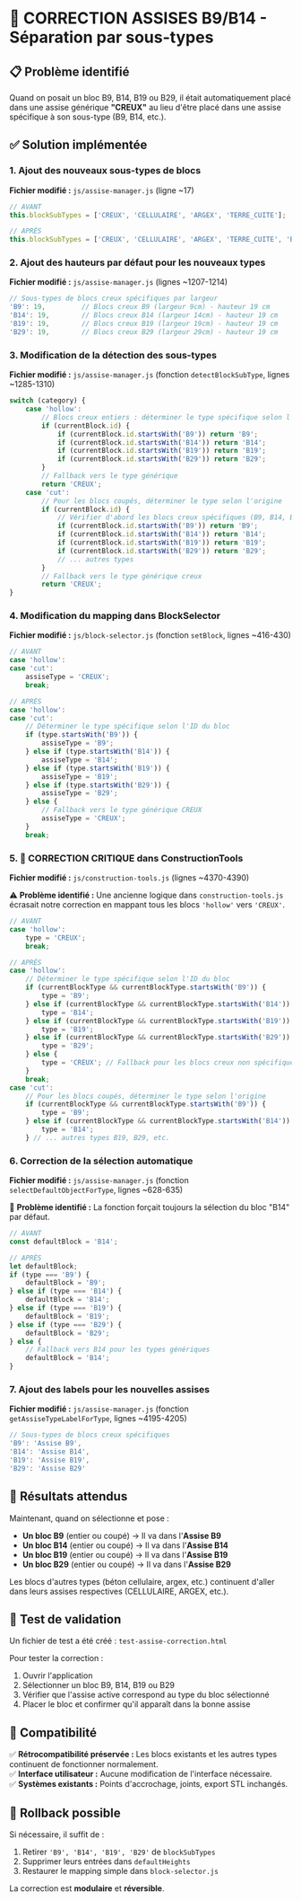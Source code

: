 # 🔧 CORRECTION ASSISES B9/B14 - Séparation par sous-types

## 📋 Problème identifié
Quand on posait un bloc B9, B14, B19 ou B29, il était automatiquement placé dans une assise générique **"CREUX"** au lieu d'être placé dans une assise spécifique à son sous-type (B9, B14, etc.).

## ✅ Solution implémentée

### 1. **Ajout des nouveaux sous-types de blocs**

**Fichier modifié :** `js/assise-manager.js` (ligne ~17)

```javascript
// AVANT
this.blockSubTypes = ['CREUX', 'CELLULAIRE', 'ARGEX', 'TERRE_CUITE'];

// APRÈS
this.blockSubTypes = ['CREUX', 'CELLULAIRE', 'ARGEX', 'TERRE_CUITE', 'B9', 'B14', 'B19', 'B29'];
```

### 2. **Ajout des hauteurs par défaut pour les nouveaux types**

**Fichier modifié :** `js/assise-manager.js` (lignes ~1207-1214)

```javascript
// Sous-types de blocs creux spécifiques par largeur
'B9': 19,         // Blocs creux B9 (largeur 9cm) - hauteur 19 cm
'B14': 19,        // Blocs creux B14 (largeur 14cm) - hauteur 19 cm
'B19': 19,        // Blocs creux B19 (largeur 19cm) - hauteur 19 cm
'B29': 19,        // Blocs creux B29 (largeur 29cm) - hauteur 19 cm
```

### 3. **Modification de la détection des sous-types**

**Fichier modifié :** `js/assise-manager.js` (fonction `detectBlockSubType`, lignes ~1285-1310)

```javascript
switch (category) {
    case 'hollow':
        // Blocs creux entiers : déterminer le type spécifique selon l'ID
        if (currentBlock.id) {
            if (currentBlock.id.startsWith('B9')) return 'B9';
            if (currentBlock.id.startsWith('B14')) return 'B14';
            if (currentBlock.id.startsWith('B19')) return 'B19';
            if (currentBlock.id.startsWith('B29')) return 'B29';
        }
        // Fallback vers le type générique
        return 'CREUX';
    case 'cut':
        // Pour les blocs coupés, déterminer le type selon l'origine
        if (currentBlock.id) {
            // Vérifier d'abord les blocs creux spécifiques (B9, B14, B19, B29)
            if (currentBlock.id.startsWith('B9')) return 'B9';
            if (currentBlock.id.startsWith('B14')) return 'B14';
            if (currentBlock.id.startsWith('B19')) return 'B19';
            if (currentBlock.id.startsWith('B29')) return 'B29';
            // ... autres types
        }
        // Fallback vers le type générique creux
        return 'CREUX';
}
```

### 4. **Modification du mapping dans BlockSelector**

**Fichier modifié :** `js/block-selector.js` (fonction `setBlock`, lignes ~416-430)

```javascript
// AVANT
case 'hollow':
case 'cut':
    assiseType = 'CREUX';
    break;

// APRÈS
case 'hollow':
case 'cut':
    // Déterminer le type spécifique selon l'ID du bloc
    if (type.startsWith('B9')) {
        assiseType = 'B9';
    } else if (type.startsWith('B14')) {
        assiseType = 'B14';
    } else if (type.startsWith('B19')) {
        assiseType = 'B19';
    } else if (type.startsWith('B29')) {
        assiseType = 'B29';
    } else {
        // Fallback vers le type générique CREUX
        assiseType = 'CREUX';
    }
    break;
```

### 5. **🔧 CORRECTION CRITIQUE dans ConstructionTools**

**Fichier modifié :** `js/construction-tools.js` (lignes ~4370-4390)

⚠️ **Problème identifié :** Une ancienne logique dans `construction-tools.js` écrasait notre correction en mappant tous les blocs `'hollow'` vers `'CREUX'`.

```javascript
// AVANT
case 'hollow':
    type = 'CREUX';
    break;

// APRÈS
case 'hollow':
    // Déterminer le type spécifique selon l'ID du bloc
    if (currentBlockType && currentBlockType.startsWith('B9')) {
        type = 'B9';
    } else if (currentBlockType && currentBlockType.startsWith('B14')) {
        type = 'B14';
    } else if (currentBlockType && currentBlockType.startsWith('B19')) {
        type = 'B19';
    } else if (currentBlockType && currentBlockType.startsWith('B29')) {
        type = 'B29';
    } else {
        type = 'CREUX'; // Fallback pour les blocs creux non spécifiques
    }
    break;
case 'cut':
    // Pour les blocs coupés, déterminer le type selon l'origine
    if (currentBlockType && currentBlockType.startsWith('B9')) {
        type = 'B9';
    } else if (currentBlockType && currentBlockType.startsWith('B14')) {
        type = 'B14';
    } // ... autres types B19, B29, etc.
```

### 6. **Correction de la sélection automatique**

**Fichier modifié :** `js/assise-manager.js` (fonction `selectDefaultObjectForType`, lignes ~628-635)

🔧 **Problème identifié :** La fonction forçait toujours la sélection du bloc "B14" par défaut.

```javascript
// AVANT
const defaultBlock = 'B14';

// APRÈS
let defaultBlock;
if (type === 'B9') {
    defaultBlock = 'B9';
} else if (type === 'B14') {
    defaultBlock = 'B14';
} else if (type === 'B19') {
    defaultBlock = 'B19';
} else if (type === 'B29') {
    defaultBlock = 'B29';
} else {
    // Fallback vers B14 pour les types génériques
    defaultBlock = 'B14';
}
```

### 7. **Ajout des labels pour les nouvelles assises**

**Fichier modifié :** `js/assise-manager.js` (fonction `getAssiseTypeLabelForType`, lignes ~4195-4205)

```javascript
// Sous-types de blocs creux spécifiques
'B9': 'Assise B9',
'B14': 'Assise B14',
'B19': 'Assise B19',
'B29': 'Assise B29'
```

## 🎯 Résultats attendus

Maintenant, quand on sélectionne et pose :

- **Un bloc B9** (entier ou coupé) → Il va dans l'**Assise B9**
- **Un bloc B14** (entier ou coupé) → Il va dans l'**Assise B14**  
- **Un bloc B19** (entier ou coupé) → Il va dans l'**Assise B19**
- **Un bloc B29** (entier ou coupé) → Il va dans l'**Assise B29**

Les blocs d'autres types (béton cellulaire, argex, etc.) continuent d'aller dans leurs assises respectives (CELLULAIRE, ARGEX, etc.).

## 🧪 Test de validation

Un fichier de test a été créé : `test-assise-correction.html`

Pour tester la correction :
1. Ouvrir l'application
2. Sélectionner un bloc B9, B14, B19 ou B29
3. Vérifier que l'assise active correspond au type du bloc sélectionné
4. Placer le bloc et confirmer qu'il apparaît dans la bonne assise

## 📝 Compatibilité

✅ **Rétrocompatibilité préservée :** Les blocs existants et les autres types continuent de fonctionner normalement.  
✅ **Interface utilisateur :** Aucune modification de l'interface nécessaire.  
✅ **Systèmes existants :** Points d'accrochage, joints, export STL inchangés.

## 🔄 Rollback possible

Si nécessaire, il suffit de :
1. Retirer `'B9', 'B14', 'B19', 'B29'` de `blockSubTypes`
2. Supprimer leurs entrées dans `defaultHeights`
3. Restaurer le mapping simple dans `block-selector.js`

La correction est **modulaire** et **réversible**.
